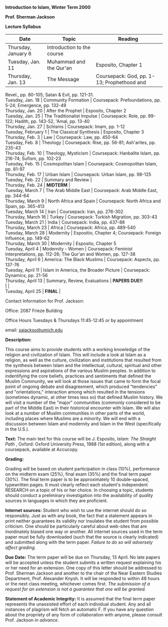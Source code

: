 **Introduction to Islam, Winter Term 2000**

**Prof. Sherman Jackson**

**Lecture Syllabus**

**Date** |  **Topic** |  **Reading**  
---|---|---  
Thursday, January 6 | Introduction to the course |  
Tuesday, Jan. 11 | Muhammad and the Qur'an | Esposito, Chapter 1  
Thursday, Jan. 13 | The Message | Coursepack: God, pp. 1-13; Prophethood and
Revel., pp. 80-105; Satan & Evil, pp. 121-31.  
Tuesday, Jan. 18 | Community Formation | Coursepack: Prefoundations, pp. 5-24;
Emergence, pp. 132-49  
Thursday, Jan. 20 | After the Prophet | Esposito, Chapter 2  
Tuesday, Jan. 25 | The Traditionalist Impulse | Coursepack: Role, pp. 99-122;
Hadith, pp. 143-52, 'Amal, pp. 13-40  
Thursday, Jan. 27 | Schisms | Coursepack: Imam, pp. 1-12  
Tuesday, February 1 | The Classical Synthesis | Esposito, Chapter 3  
Thursday, Feb. 3 | Law | Coursepack: Law, pp. 450-64  
Tuesday, Feb. 8 | Theology | Coursepack: Rise, pp. 56-81; Ash'arites, pp.
235-43  
Thursday, Feb. 10 | Theology, Mysticism | Coursepack: Hanbalite Islam, pp.
216-74; Sufism, pp. 102-23  
Tuesday, Feb. 15 | Cosmopolitan Islam | Coursepack: Cosmopolitan Islam, pp.
81-97  
Thursday, Feb. 17 | Urban Islam | Coursepack: Urban Islam, pp. 98-125  
Tuesday, Feb. 22 | Summary and Review |  
Thursday, Feb. 24 | **MIDTERM** |  
Tuesday, March 7 | The Arab Middle East | Coursepack: Arab Middle East, pp.
344-64  
Thursday, March 9 | North Africa and Spain | Coursepack: North Africa and
Spain, pp. 365-413  
Tuesday, March 14 | Iran | Coursepack: Iran, pp. 276-302  
Thursday, March 16 | Turkey | Coursepack: Turkish Migration, pp. 303-43  
Tuesday, March 21 | India | Coursepack: India, pp. 437-88  
Thursday, March 23 | Africa | Coursepack: Africa, pp. 489-540  
Tuesday, March 28 | Modernity | Espositio, Chapter 4; Coursepack: Foreign
Influence, pp. 149-62  
Thursday, March 30 | Modernity | Esposito, Chapter 5  
Tuesday, April 4 | Modernity - Women | Coursepack: Feminist Interpretations,
pp. 112-26; The Qur'an and Women, pp. 127-38  
Thursday, April 6 | America: The Black Muslims | Coursepack: Aspects, pp.
137-76  
Tuesday, April 11 | Islam in America, the Broader Picture | Coursepack:
Dynamics, pp. 21-56  
Thursday, April 13 | Summary, Review, Evaluations | **PAPERS DUE!!**  
  |   |  
Tuesday, April 25 | **FINAL** |  
  
Contact Information for Prof. Jackson:

Office: 2087 Frieze Building

Office Hours Tuesdays & Thursdays 11:45-12:45 or by appointment

email: sajackso@umich.edu

**Description:**

This course aims to provide students with a working knowledge of the religion
and civilization of Islam. This will include a look at Islam as a religion, as
well as the culture, civilization and institutions that resulted from the
synthesis between Islam and the intellectual, cultural, spiritual and other
expressions and aspirations of the various Muslim peoples. In addition to
indentifying the core beliefs, practices and sentiments that defined the
Muslim Community, we will look at those issues that came to form the focal
point of ongoing debate and disagreement, which produced "tendencies" and
"orientations," interaction among which resulted in the tensions (sometimes
dynamic, at other times less so) that defined Muslim history. We will visit a
number of the "major" communities (commonly considered to be part of the
Middle East) in their historical encounter with Islam. We will also look at a
number of Muslim communities in other parts of the world, including places
where Muslims are a minority. We will end with a discussion between Islam and
modernity and Islam in the West (specifically in the U.S.).

**Text:** The main text for this course will be J. Esposito, _Islam: The
Straight Path_ , Oxford: Oxford University Press, 1988 (1st edition), along
with a coursepack, available at Accucopy.

**Grading:**

Grading will be based on student participation in class (10%), performance on
the midterm exam (25%), final exam (35%) and the final term paper (30%). The
final term paper is to be approximately 10 double-spaced, typewritten pages.
It must clearly reflect each student's independent RESEARCH on a topic of his
or her choice. In choosing a topic, students should conduct a preliminary
investigation into the availability of _quality_ sources in languages in which
they are proficient.

**Internet sources:** Student who wish to use the internet should do so
responsibly. Just as with any book, the fact that a statement appears in print
neither guarantees its validity nor insulates the student from possible
criticism. One should be particularly careful about web-sites that are
inordinately biased one way or another. All internet sources used in the term
paper must be fully downloaded (such that the source is clearly indicated) and
submitted along with the term paper. _Failure to do so will adversely affect
grading._

**Due Date:** The term paper will be due on Thursday, 13 April. No late papers
will be accepted unless the student submits a written request explaining his
or her need for an extension. One copy of this letter should be addressed to
Prof. Sherman Jackson and another to the chair of the Near Eastern Studies
Department, Prof. Alexander Knysh. It will be responded to within 48 hours or
the next class meeting, whichever comes first. _The submission of a request
for an extension is not a guarantee that one will be granted._

**Statement of Academic Integrity:** It is assumed that the final term paper
represents the unassisted effort of each individual student. Any and all
instances of plagrism will fetch an automatic F. If you have any question
about the propriety of any form of collaboration with anyone, please consult
Prof. Jackson _in advance_.

